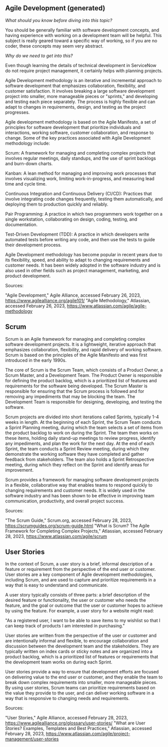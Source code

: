 ## Agile Development (generated)

*What should you know before diving into this topic?*

You should be generally familiar with software development concepts, and having experience with working on a development team will be helpful. This subject is really geared toward a specific way of working, so if you are no coder, these concepts may seem very abstract.

*Why do we need to get into this?*

Even though learning the details of technical development in ServiceNow do not require project management, it certainly helps with planning projects. 

Agile Development methodology is an iterative and incremental approach to software development that emphasizes collaboration, flexibility, and customer satisfaction. It involves breaking a large software development project into smaller, more manageable pieces or "sprints," and developing and testing each piece separately. The process is highly flexible and can adapt to changes in requirements, design, and testing as the project progresses.

Agile development methodology is based on the Agile Manifesto, a set of principles for software development that prioritize individuals and interactions, working software, customer collaboration, and response to change. Some of the key practices associated with Agile Development methodology include:

Scrum: A framework for managing and completing complex projects that involves regular meetings, daily standups, and the use of sprint backlogs and burn-down charts.

Kanban: A lean method for managing and improving work processes that involves visualizing work, limiting work-in-progress, and measuring lead time and cycle time.

Continuous Integration and Continuous Delivery (CI/CD): Practices that involve integrating code changes frequently, testing them automatically, and deploying them to production quickly and reliably.

Pair Programming: A practice in which two programmers work together on a single workstation, collaborating on design, coding, testing, and documentation.

Test-Driven Development (TDD): A practice in which developers write automated tests before writing any code, and then use the tests to guide their development process.

Agile Development methodology has become popular in recent years due to its flexibility, speed, and ability to adapt to changing requirements and customer needs. It has been widely adopted in the software industry and is also used in other fields such as project management, marketing, and product development.

Sources:

"Agile Development," Agile Alliance, accessed February 26, 2023, https://www.agilealliance.org/agile101/
"Agile Methodology," Atlassian, accessed February 26, 2023, https://www.atlassian.com/agile/agile-methodology

## Scrum

Scrum is an Agile framework for managing and completing complex software development projects. It is a lightweight, iterative approach that emphasizes collaboration, flexibility, and rapid delivery of working software. Scrum is based on the principles of the Agile Manifesto and was first introduced in the early 1990s.

The core of Scrum is the Scrum Team, which consists of a Product Owner, a Scrum Master, and a Development Team. The Product Owner is responsible for defining the product backlog, which is a prioritized list of features and requirements for the software being developed. The Scrum Master is responsible for ensuring that the Scrum process is followed and for removing any impediments that may be blocking the team. The Development Team is responsible for designing, developing, and testing the software.

Scrum projects are divided into short iterations called Sprints, typically 1-4 weeks in length. At the beginning of each Sprint, the Scrum Team conducts a Sprint Planning meeting, during which the team selects a set of items from the product backlog to work on during the Sprint. The team then works on these items, holding daily stand-up meetings to review progress, identify any impediments, and plan the work for the next day. At the end of each Sprint, the team conducts a Sprint Review meeting, during which they demonstrate the working software they have completed and gather feedback from stakeholders. The team also holds a Sprint Retrospective meeting, during which they reflect on the Sprint and identify areas for improvement.

Scrum provides a framework for managing software development projects in a flexible, collaborative way that enables teams to respond quickly to changing requirements and customer needs. It is widely used in the software industry and has been shown to be effective in improving team communication, productivity, and overall project success.

Sources:

"The Scrum Guide," Scrum.org, accessed February 28, 2023, https://scrumguides.org/scrum-guide.html
"What is Scrum? The Agile Framework for Completing Complex Projects," Atlassian, accessed February 28, 2023, https://www.atlassian.com/agile/scrum

## User Stories

In the context of Scrum, a user story is a brief, informal description of a feature or requirement from the perspective of the end user or customer. User stories are a key component of Agile development methodologies, including Scrum, and are used to capture and prioritize requirements in a way that is easy to understand and communicate.

A user story typically consists of three parts: a brief description of the desired feature or functionality, the user or customer who needs the feature, and the goal or outcome that the user or customer hopes to achieve by using the feature. For example, a user story for a website might read:

"As a registered user, I want to be able to save items to my wishlist so that I can keep track of products I am interested in purchasing."

User stories are written from the perspective of the user or customer and are intentionally informal and flexible, to encourage collaboration and discussion between the development team and the stakeholders. They are typically written on index cards or sticky notes and are organized into a product backlog, which is a prioritized list of features or requirements that the development team works on during each Sprint.

User stories provide a way to ensure that development efforts are focused on delivering value to the end user or customer, and they enable the team to break down complex requirements into smaller, more manageable pieces. By using user stories, Scrum teams can prioritize requirements based on the value they provide to the user, and can deliver working software in a way that is responsive to changing needs and requirements.

Sources:

"User Stories," Agile Alliance, accessed February 28, 2023, https://www.agilealliance.org/glossary/user-stories/
"What are User Stories? Examples, Templates and Best Practices," Atlassian, accessed February 28, 2023, https://www.atlassian.com/agile/project-management/user-stories